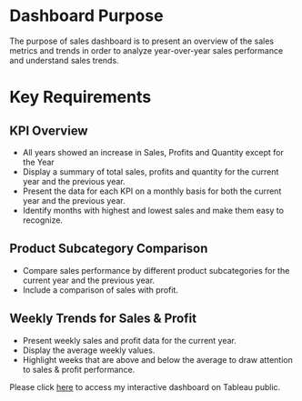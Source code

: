 # Dashboard Purpose
The purpose of sales dashboard is to present an overview of the sales metrics and trends in order to analyze year-over-year sales performance and understand sales trends.

# Key Requirements 

## KPI Overview
- All years showed an increase in Sales, Profits and Quantity except for the Year 
- Display a summary of total sales, profits and quantity for the current year and the previous year. 
- Present the data for each KPI on a monthly basis for both the current year and the previous year.
- Identify months with highest and lowest sales and make them easy to recognize.

## Product Subcategory Comparison
- Compare sales performance by different product subcategories for the current year and the previous year.
- Include a comparison of sales with profit.

## Weekly Trends for Sales & Profit
- Present weekly sales and profit data for the current year.
- Display the average weekly values.
- Highlight weeks that are above and below the average to draw attention to sales & profit performance.

Please click [here](https://public.tableau.com/views/Sales_Dashboard_17338076965380/SalesDashboard?:language=en-GB&:sid=&:redirect=auth&:display_count=n&:origin=viz_share_link) to access my interactive dashboard on Tableau public.
